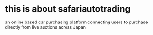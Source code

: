 # this is about safariautotrading 
an online based car purchasing platform 
connecting users to purchase directly 
from live auctions across Japan 
